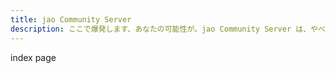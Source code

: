 ```yaml
---
title: jao Community Server
description: ここで爆発します、あなたの可能性が。jao Community Server は、やべーやつらが生息し独特で最高にイカしたコミュニティです。
---
```


index page
